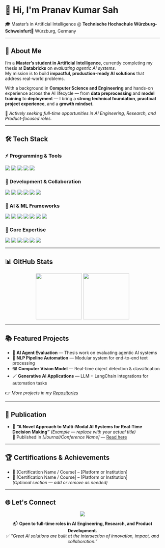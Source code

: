 <h1>👋 Hi, I'm <strong>Pranav Kumar Sah</strong></h1>

<p>
  🎓 Master’s in Artificial Intelligence @ <strong>Technische Hochschule Würzburg-Schweinfurt</strong>📍 Würzburg, Germany <br>
</p>

---

## 🚀 About Me

I’m a **Master’s student in Artificial Intelligence**, currently completing my thesis at **Databricks** on *evaluating agentic AI systems*.  
My mission is to build **impactful, production-ready AI solutions** that address real-world problems.

With a background in **Computer Science and Engineering** and hands-on experience across the AI lifecycle — from **data preprocessing** and **model training** to **deployment** — I bring a **strong technical foundation**, **practical project experience**, and a **growth mindset**.  

💼 *Actively seeking full-time opportunities in AI Engineering, Research, and Product-focused roles.*

---

## 🛠️ Tech Stack

### ⚡ Programming & Tools
<p>
  <img src="https://img.shields.io/badge/Python-3776AB?style=for-the-badge&logo=python&logoColor=white"/>
  <img src="https://img.shields.io/badge/Numpy-013243?style=for-the-badge&logo=numpy&logoColor=white"/>
  <img src="https://img.shields.io/badge/Pandas-150458?style=for-the-badge&logo=pandas&logoColor=white"/>
  <img src="https://img.shields.io/badge/Matplotlib-ffdd54?style=for-the-badge&logo=matplotlib&logoColor=black"/>
  <img src="https://img.shields.io/badge/Seaborn-4C8CBF?style=for-the-badge&logoColor=white"/>
</p>

### 🧰 Development & Collaboration
<p>
  <img src="https://img.shields.io/badge/VS_Code-007ACC?style=for-the-badge&logo=visual-studio-code&logoColor=white"/>
  <img src="https://img.shields.io/badge/Jupyter-F37626?style=for-the-badge&logo=jupyter&logoColor=white"/>
  <img src="https://img.shields.io/badge/Google_Colab-F9AB00?style=for-the-badge&logo=google-colab&logoColor=white"/>
  <img src="https://img.shields.io/badge/Git-F05032?style=for-the-badge&logo=git&logoColor=white"/>
  <img src="https://img.shields.io/badge/GitHub-181717?style=for-the-badge&logo=github&logoColor=white"/>
  <img src="https://img.shields.io/badge/Ollama-000000?style=for-the-badge&logo=ollama&logoColor=white"/>
</p>

### 🤖 AI & ML Frameworks
<p>
  <img src="https://img.shields.io/badge/TensorFlow-FF6F00?style=for-the-badge&logo=tensorflow&logoColor=white"/>
  <img src="https://img.shields.io/badge/PyTorch-EE4C2C?style=for-the-badge&logo=pytorch&logoColor=white"/>
  <img src="https://img.shields.io/badge/Keras-D00000?style=for-the-badge&logo=keras&logoColor=white"/>
  <img src="https://img.shields.io/badge/Scikit--Learn-F7931E?style=for-the-badge&logo=scikit-learn&logoColor=white"/>
  <img src="https://img.shields.io/badge/HuggingFace-FFD100?style=for-the-badge&logo=huggingface&logoColor=black"/>
  <img src="https://img.shields.io/badge/LangChain-000000?style=for-the-badge&logo=langchain&logoColor=white"/>
  <img src="https://img.shields.io/badge/LangGraph-008CFF?style=for-the-badge&logoColor=white"/>
</p>

### 🧠 Core Expertise
<p>
  <img src="https://img.shields.io/badge/Machine_Learning-00A86B?style=for-the-badge"/>
  <img src="https://img.shields.io/badge/Deep_Learning-FF6F00?style=for-the-badge"/>
  <img src="https://img.shields.io/badge/Computer_Vision-1572B6?style=for-the-badge"/>
  <img src="https://img.shields.io/badge/NLP-EA4C89?style=for-the-badge"/>
  <img src="https://img.shields.io/badge/LLMs-7B68EE?style=for-the-badge"/>
  <img src="https://img.shields.io/badge/Generative_AI-7B68EE?style=for-the-badge"/>
</p>

---

## 📊 GitHub Stats

<p align="center">
  <img src="https://github-readme-stats.vercel.app/api?username=pranavkumarsah&show_icons=true&theme=tokyonight" height="150"/>
  <img src="https://github-readme-streak-stats.herokuapp.com/?user=pranavkumarsah&theme=tokyonight" height="150"/>
</p>

---

## 📚 Featured Projects

- 🚀 **AI Agent Evaluation** — Thesis work on evaluating agentic AI systems  
- 🧠 **NLP Pipeline Automation** — Modular system for end-to-end text processing  
- 🖼️ **Computer Vision Model** — Real-time object detection & classification  
- 🪄 **Generative AI Applications** — LLM + LangChain integrations for automation tasks  

👉 *More projects in my [Repositories](https://github.com/pranavkumarsah?tab=repositories)*

---

## 📝 Publication

- 📰 **“A Novel Approach to Multi-Modal AI Systems for Real-Time Decision Making”** *(Example — replace with your actual title)*  
  📍 Published in *[Journal/Conference Name]* — [Read here](#)

---

## 🏆 Certifications & Achievements

- 🥇 [Certification Name / Course] – [Platform or Institution]  
- 🥈 [Certification Name / Course] – [Platform or Institution]  
*(Optional section — add or remove as needed)*

---

## 🌐 Let's Connect

<p align="center">
  <a href="https://www.linkedin.com/in/sah-pranav" target="_blank">
    <img src="https://img.shields.io/badge/LinkedIn-0A66C2?style=for-the-badge&logo=linkedin&logoColor=white"/>
  </a>
</p>

<p align="center">
📬 <strong>Open to full-time roles in AI Engineering, Research, and Product Development.</strong><br>
✅ <em>“Great AI solutions are built at the intersection of innovation, impact, and collaboration.”</em>
</p>
